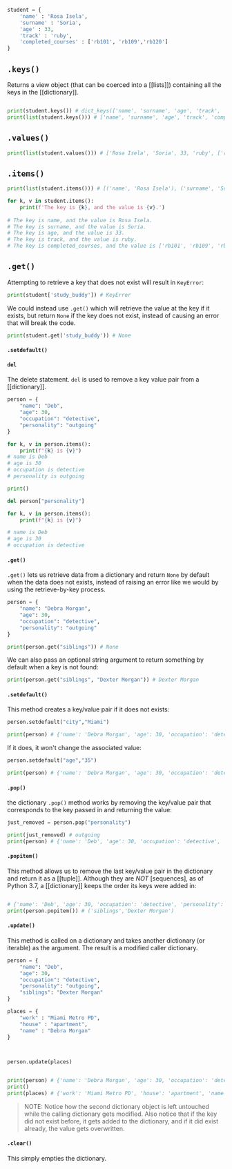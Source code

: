 
```python
student = {
	'name' : 'Rosa Isela',
	'surname' : 'Soria',
	'age' : 33,
	'track' : 'ruby',
	'completed_courses' : ['rb101', 'rb109','rb120']
}
```
## `.keys()`
Returns a view object (that can be coerced into a [[lists]]) containing all the keys in the [[dictionary]].
```python

print(student.keys()) # dict_keys(['name', 'surname', 'age', 'track', 'completed_courses'])
print(list(student.keys())) # ['name', 'surname', 'age', 'track', 'completed_courses']
```

## `.values()`

```python
print(list(student.values())) # ['Rosa Isela', 'Soria', 33, 'ruby', ['rb101', 'rb109', 'rb120']]
```

## `.items()`

```python
print(list(student.items())) # [('name', 'Rosa Isela'), ('surname', 'Soria'), ('age', 33), ('track', 'ruby'), ('completed_courses', ['rb101', 'rb109', 'rb120'])]

for k, v in student.items():
	print(f'The key is {k}, and the value is {v}.')
	
# The key is name, and the value is Rosa Isela.
# The key is surname, and the value is Soria.
# The key is age, and the value is 33.
# The key is track, and the value is ruby.
# The key is completed_courses, and the value is ['rb101', 'rb109', 'rb120'].
```

## `.get()`
Attempting to retrieve a key that does not exist will result in `KeyError`:
```python
print(student['study_buddy']) # KeyError
```

We could instead use `.get()` which will retrieve the value at the key if it exists, but return `None` if the key does not exist, instead of causing an error that will break the code.
```python
print(student.get('study_buddy')) # None
```

#### `.setdefault()`

#### `del`
The delete statement. `del` is used to remove a key value pair from a [[dictionary]].
```python
person = {
	"name": "Deb",
	"age": 30,
	"occupation": "detective",
	"personality": "outgoing"
}

for k, v in person.items():
	print(f"{k} is {v}")
# name is Deb
# age is 30
# occupation is detective
# personality is outgoing

print()

del person["personality"]

for k, v in person.items():
	print(f"{k} is {v}")

# name is Deb
# age is 30
# occupation is detective
```

#### `.get()`
`.get()` lets us retrieve data from a dictionary and return `None` by default when the data does not exists, instead of raising an error like we would by using the retrieve-by-key process.

```python
person = {
	"name": "Debra Morgan",
	"age": 30,
	"occupation": "detective",
	"personality": "outgoing"
}

print(person.get("siblings")) # None
```
We can also pass an optional string argument to return something by default when a key is not found:
```python
print(person.get("siblings", "Dexter Morgan")) # Dexter Morgan
```

#### `.setdefault()`
This method creates a key/value pair if it does not exists:
```python
person.setdefault("city","Miami")

print(person) # {'name': 'Debra Morgan', 'age': 30, 'occupation': 'detective', 'personality': 'outgoing', 'city': 'Miami'}
```
If it does, it won't change the associated value:
```python
person.setdefault("age","35")

print(person) # {'name': 'Debra Morgan', 'age': 30, 'occupation': 'detective', 'personality': 'outgoing'}
```

#### `.pop()`
the dictionary `.pop()` method works by removing the key/value pair that corresponds to the key passed in and returning the value:
```python
just_removed = person.pop("personality")

print(just_removed) # outgoing
print(person) # {'name': 'Deb', 'age': 30, 'occupation': 'detective', 'siblings': 'Dexter Morgan'}
```

#### `.popitem()`
This method allows us to remove the last key/value pair in the dictionary and return it as a [[tuple]]. Although they are _NOT_ [sequences], as of Python 3.7, a [[dictionary]] keeps the order its keys were added in:

```python

# {'name': 'Deb', 'age': 30, 'occupation': 'detective', 'personality': 'outgoing', 'siblings': 'Dexter Morgan'}
print(person.popitem()) # ('siblings','Dexter Morgan')
```

#### `.update()`
This method is called on a dictionary and takes another dictionary (or iterable) as the argument. The result is a modified caller dictionary. 
```python
person = {
	"name": "Deb",
	"age": 30,
	"occupation": "detective",
	"personality": "outgoing",
	"siblings": "Dexter Morgan"
}

places = {
	"work" : "Miami Metro PD",
	"house" : "apartment",
	"name" : "Debra Morgan"
}

  

person.update(places)


print(person) # {'name': 'Debra Morgan', 'age': 30, 'occupation': 'detective', 'personality': 'outgoing', 'siblings': 'Dexter Morgan', 'work': 'Miami Metro PD', 'house': 'apartment'}
print()
print(places) # {'work': 'Miami Metro PD', 'house': 'apartment', 'name': 'Debra Morgan'}
```
> NOTE: Notice how the second dictionary object is left untouched while the calling dictionary gets modified. Also notice that if the key did not exist before, it gets added to the dictionary, and if it did exist already, the value gets overwritten.

#### `.clear()`
This simply empties the dictionary.